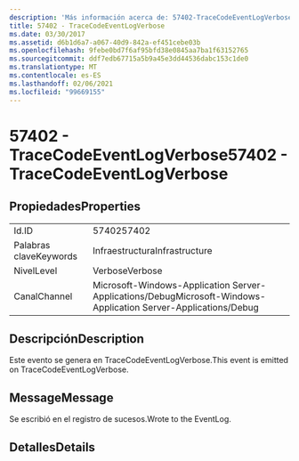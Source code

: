 ```yaml
---
description: 'Más información acerca de: 57402-TraceCodeEventLogVerbose'
title: 57402 - TraceCodeEventLogVerbose
ms.date: 03/30/2017
ms.assetid: d6b1d6a7-a067-40d9-842a-ef451cebe03b
ms.openlocfilehash: 9febe0bd7f6af95bfd38e0845aa7ba1f63152765
ms.sourcegitcommit: ddf7edb67715a5b9a45e3dd44536dabc153c1de0
ms.translationtype: MT
ms.contentlocale: es-ES
ms.lasthandoff: 02/06/2021
ms.locfileid: "99669155"
---
```

# <a name="57402---tracecodeeventlogverbose"></a><span data-ttu-id="5e7a5-103">57402 - TraceCodeEventLogVerbose</span><span class="sxs-lookup"><span data-stu-id="5e7a5-103">57402 - TraceCodeEventLogVerbose</span></span>

## <a name="properties"></a><span data-ttu-id="5e7a5-104">Propiedades</span><span class="sxs-lookup"><span data-stu-id="5e7a5-104">Properties</span></span>  
  
|||  
|-|-|  
|<span data-ttu-id="5e7a5-105">Id.</span><span class="sxs-lookup"><span data-stu-id="5e7a5-105">ID</span></span>|<span data-ttu-id="5e7a5-106">57402</span><span class="sxs-lookup"><span data-stu-id="5e7a5-106">57402</span></span>|  
|<span data-ttu-id="5e7a5-107">Palabras clave</span><span class="sxs-lookup"><span data-stu-id="5e7a5-107">Keywords</span></span>|<span data-ttu-id="5e7a5-108">Infraestructura</span><span class="sxs-lookup"><span data-stu-id="5e7a5-108">Infrastructure</span></span>|  
|<span data-ttu-id="5e7a5-109">Nivel</span><span class="sxs-lookup"><span data-stu-id="5e7a5-109">Level</span></span>|<span data-ttu-id="5e7a5-110">Verbose</span><span class="sxs-lookup"><span data-stu-id="5e7a5-110">Verbose</span></span>|  
|<span data-ttu-id="5e7a5-111">Canal</span><span class="sxs-lookup"><span data-stu-id="5e7a5-111">Channel</span></span>|<span data-ttu-id="5e7a5-112">Microsoft-Windows-Application Server-Applications/Debug</span><span class="sxs-lookup"><span data-stu-id="5e7a5-112">Microsoft-Windows-Application Server-Applications/Debug</span></span>|  
  
## <a name="description"></a><span data-ttu-id="5e7a5-113">Descripción</span><span class="sxs-lookup"><span data-stu-id="5e7a5-113">Description</span></span>  

 <span data-ttu-id="5e7a5-114">Este evento se genera en TraceCodeEventLogVerbose.</span><span class="sxs-lookup"><span data-stu-id="5e7a5-114">This event is emitted on TraceCodeEventLogVerbose.</span></span>  
  
## <a name="message"></a><span data-ttu-id="5e7a5-115">Message</span><span class="sxs-lookup"><span data-stu-id="5e7a5-115">Message</span></span>  

 <span data-ttu-id="5e7a5-116">Se escribió en el registro de sucesos.</span><span class="sxs-lookup"><span data-stu-id="5e7a5-116">Wrote to the EventLog.</span></span>  
  
## <a name="details"></a><span data-ttu-id="5e7a5-117">Detalles</span><span class="sxs-lookup"><span data-stu-id="5e7a5-117">Details</span></span>
